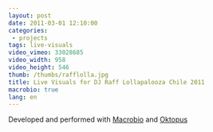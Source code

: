 ```yaml
---
layout: post
date: 2011-03-01 12:10:00
categories:
 - projects
tags: live-visuals
video_vimeo: 33028685
video_width: 958
video_height: 546
thumb: /thumbs/rafflolla.jpg
title: Live Visuals for DJ Raff Lollapalooza Chile 2011
macrobio: true
lang: en
---
```

Developed and performed with [Macrobio](http://www.macrobio.cl) and [Oktopus](http://oktopus.tv/)
